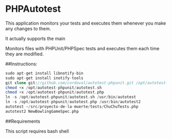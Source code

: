 # PHPAutotest

This application monitors your tests and executes them whenever you make any changes to them.

It actually supports the main

Monitors files with PHPUnit/PHPSpec tests and executes them each time they are modified.

##Instructions:

```php
sudo apt-get install libnotify-bin
sudo apt-get install inotify-tools
git clone git://github.com/cordoval/autotest-phpunit.git /opt/autotest-phpunit
chmod +x /opt/autotest-phpunit/autotest.sh
chmod +x /opt/autotest-phpunit/autotest.php
ln -s /opt/autotest-phpunit/autotest.sh /usr/bin/autotest
ln -s /opt/autotest-phpunit/autotest.php /usr/bin/autotest2
autotest ~/src/proyecto-de-la-muerte/tests/ChuChuTests.php
autotest2 NewBowlingGameSpec.php
```

##Requirements

This script requires bash shell